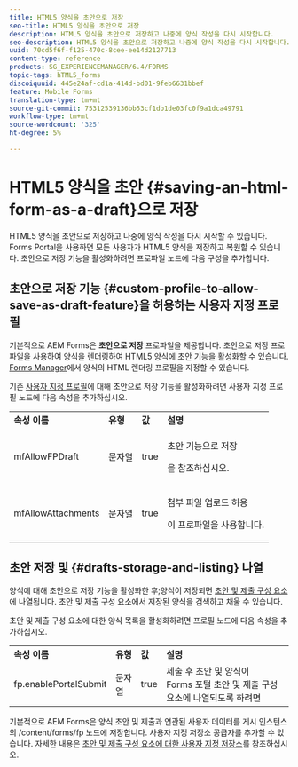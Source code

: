 ```yaml
---
title: HTML5 양식을 초안으로 저장
seo-title: HTML5 양식을 초안으로 저장
description: HTML5 양식을 초안으로 저장하고 나중에 양식 작성을 다시 시작합니다.
seo-description: HTML5 양식을 초안으로 저장하고 나중에 양식 작성을 다시 시작합니다.
uuid: 70cd5f6f-f125-470c-8cee-ee14d2127713
content-type: reference
products: SG_EXPERIENCEMANAGER/6.4/FORMS
topic-tags: hTML5_forms
discoiquuid: 445e24af-cd1a-414d-bd01-9feb6631bbef
feature: Mobile Forms
translation-type: tm+mt
source-git-commit: 75312539136bb53cf1db1de03fc0f9a1dca49791
workflow-type: tm+mt
source-wordcount: '325'
ht-degree: 5%

---
```



# HTML5 양식을 초안 {#saving-an-html-form-as-a-draft}으로 저장

HTML5 양식을 초안으로 저장하고 나중에 양식 작성을 다시 시작할 수 있습니다. Forms Portal을 사용하면 모든 사용자가 HTML5 양식을 저장하고 복원할 수 있습니다. 초안으로 저장 기능을 활성화하려면 프로파일 노드에 다음 구성을 추가합니다.

## 초안으로 저장 기능 {#custom-profile-to-allow-save-as-draft-feature}을 허용하는 사용자 지정 프로필

기본적으로 AEM Forms은 **초안으로 저장** 프로파일을 제공합니다. 초안으로 저장 프로파일을 사용하여 양식을 렌더링하여 HTML5 양식에 초안 기능을 활성화할 수 있습니다. [Forms Manager](/help/forms/using/introduction-managing-forms.md)에서 양식의 HTML 렌더링 프로필을 지정할 수 있습니다.

기존 [사용자 지정 프로필](/help/forms/using/custom-profile.md)에 대해 초안으로 저장 기능을 활성화하려면 사용자 지정 프로필 노드에 다음 속성을 추가하십시오.

<table> 
 <tbody> 
  <tr> 
   <td><strong>속성 이름</strong></td> 
   <td><strong>유형</strong></td> 
   <td><strong>값</strong></td> 
   <td><strong>설명</strong></td> 
  </tr> 
  <tr> 
   <td>mfAllowFPDraft</td> 
   <td>문자열</td> 
   <td>true</td> 
   <td><p>초안 기능으로 저장</p> <p>을 참조하십시오.</p> </td> 
  </tr> 
  <tr> 
   <td>mfAllowAttachments</td> 
   <td>문자열</td> 
   <td>true</td> 
   <td><p>첨부 파일 업로드 허용</p> <p>이 프로파일을 사용합니다.</p> </td> 
  </tr> 
 </tbody> 
</table>

## 초안 저장 및 {#drafts-storage-and-listing} 나열

양식에 대해 초안으로 저장 기능을 활성화한 후;양식이 저장되면 [초안 및 제출 구성 요소](/help/forms/using/draft-submission-component.md)에 나열됩니다. 초안 및 제출 구성 요소에서 저장된 양식을 검색하고 채울 수 있습니다.

초안 및 제출 구성 요소에 대한 양식 목록을 활성화하려면 프로필 노드에 다음 속성을 추가하십시오.

<table> 
 <tbody> 
  <tr> 
   <td><strong>속성 이름</strong></td> 
   <td><strong>유형</strong></td> 
   <td><strong>값</strong></td> 
   <td><strong>설명</strong></td> 
  </tr> 
  <tr> 
   <td>fp.enablePortalSubmit</td> 
   <td>문자열</td> 
   <td>true</td> 
   <td>제출 후 초안 및 양식이<br /> Forms 포털 초안 및 제출 구성 요소에 나열되도록 하려면</td> 
  </tr> 
 </tbody> 
</table>

기본적으로 AEM Forms은 양식 초안 및 제출과 연관된 사용자 데이터를 게시 인스턴스의 /content/forms/fp 노드에 저장합니다. 사용자 지정 저장소 공급자를 추가할 수 있습니다. 자세한 내용은 [초안 및 제출 구성 요소에 대한 사용자 지정 저장소](/help/forms/using/adding-custom-storage-provider-forms.md)를 참조하십시오.

